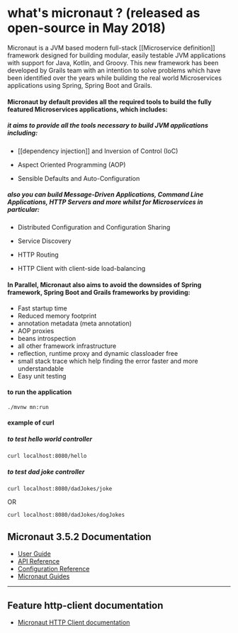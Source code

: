 # what's micronaut ? (released as open-source in May 2018)
Micronaut is a JVM based modern full-stack [[Microservice definition]]  framework designed for building modular, easily testable JVM applications with support for Java, Kotlin, and Groovy.
This new framework has been developed by Grails team with an intention to solve problems which have been identified over the years while building the real world Microservices applications using Spring, Spring Boot and Grails.

####  Micronaut by default provides all the required tools to build the fully featured Microservices applications, which includes:
##### it aims to provide all the tools necessary to build JVM applications including:
-   [[dependency injection]]  and Inversion of Control (IoC)

-   Aspect Oriented Programming (AOP)

-   Sensible Defaults and Auto-Configuration

##### also you can build Message-Driven Applications, Command Line Applications, HTTP Servers and more whilst for Microservices in particular:

-    Distributed Configuration and Configuration Sharing

-   Service Discovery

-   HTTP Routing

-   HTTP Client with client-side load-balancing


#### In Parallel, Micronaut also aims to avoid the downsides of Spring framework, Spring Boot and Grails frameworks by providing:

-   Fast startup time
-   Reduced memory footprint
-   annotation metadata (meta annotation)
-   AOP proxies
-   beans introspection
-   all other framework infrastructure
-   reflection, runtime proxy and dynamic classloader free
-   small stack trace which help finding the error faster and more understandable
-   Easy unit testing

#### to run the application 
```
./mvnw mn:run
```
#### example of curl 
##### to test hello world controller 

```curl
curl localhost:8080/hello
```
##### to test dad joke controller

``` curl
curl localhost:8080/dadJokes/joke
```
OR 

``` curl
curl localhost:8080/dadJokes/dogJokes
```




## Micronaut 3.5.2 Documentation

- [User Guide](https://docs.micronaut.io/3.5.2/guide/index.html)
- [API Reference](https://docs.micronaut.io/3.5.2/api/index.html)
- [Configuration Reference](https://docs.micronaut.io/3.5.2/guide/configurationreference.html)
- [Micronaut Guides](https://guides.micronaut.io/index.html)
---

## Feature http-client documentation

- [Micronaut HTTP Client documentation](https://docs.micronaut.io/latest/guide/index.html#httpClient)


